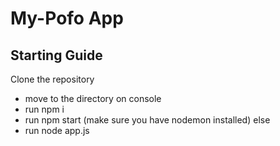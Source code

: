 # My-Pofo App

## Starting Guide


Clone the repository

* move to the directory on console
* run npm i
* run npm start (make sure you have nodemon installed) else 
* run node app.js

